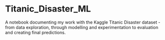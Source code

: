 # Titanic_Disaster_ML
A notebook documenting my work with the Kaggle Titanic Disaster dataset - from data exploration, through modelling and experimentation to evaluation and creating final predictions.
